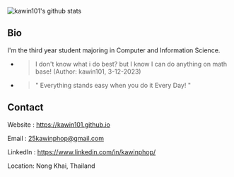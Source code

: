 ![kawin101's github stats](https://github-readme-stats.vercel.app/api?username=kawin101&show_icons=true)
## Bio
I'm the third year student majoring in Computer and Information Science. 
* > I don't know what i do best? but I know I can do anything on math base! (Author: kawin101, 3-12-2023)
* > " Everything stands easy when you do it Every Day! "

## Contact

Website : https://kawin101.github.io

Email : 25kawinphop@gmail.com

LinkedIn : https://www.linkedin.com/in/kawinphop/

Location: Nong Khai, Thailand
